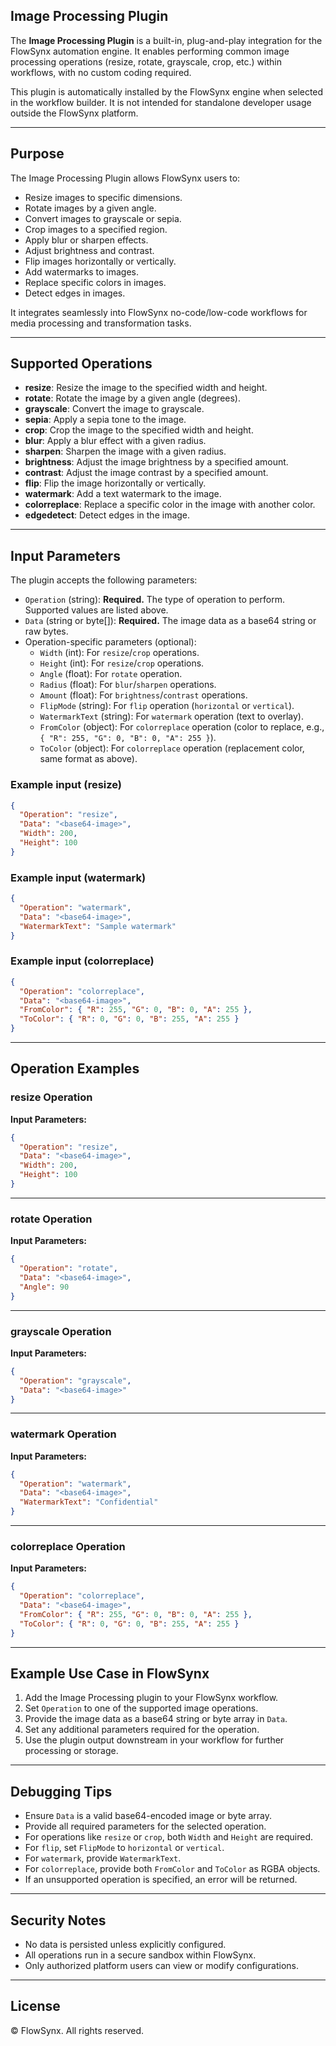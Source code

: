 ## Image Processing Plugin

The **Image Processing Plugin** is a built-in, plug-and-play integration for the FlowSynx automation engine. It enables performing common image processing operations (resize, rotate, grayscale, crop, etc.) within workflows, with no custom coding required.

This plugin is automatically installed by the FlowSynx engine when selected in the workflow builder. It is not intended for standalone developer usage outside the FlowSynx platform.

---

## Purpose

The Image Processing Plugin allows FlowSynx users to:

- Resize images to specific dimensions.
- Rotate images by a given angle.
- Convert images to grayscale or sepia.
- Crop images to a specified region.
- Apply blur or sharpen effects.
- Adjust brightness and contrast.
- Flip images horizontally or vertically.
- Add watermarks to images.
- Replace specific colors in images.
- Detect edges in images.

It integrates seamlessly into FlowSynx no-code/low-code workflows for media processing and transformation tasks.

---

## Supported Operations

- **resize**: Resize the image to the specified width and height.
- **rotate**: Rotate the image by a given angle (degrees).
- **grayscale**: Convert the image to grayscale.
- **sepia**: Apply a sepia tone to the image.
- **crop**: Crop the image to the specified width and height.
- **blur**: Apply a blur effect with a given radius.
- **sharpen**: Sharpen the image with a given radius.
- **brightness**: Adjust the image brightness by a specified amount.
- **contrast**: Adjust the image contrast by a specified amount.
- **flip**: Flip the image horizontally or vertically.
- **watermark**: Add a text watermark to the image.
- **colorreplace**: Replace a specific color in the image with another color.
- **edgedetect**: Detect edges in the image.

---

## Input Parameters

The plugin accepts the following parameters:

- `Operation` (string): **Required.** The type of operation to perform. Supported values are listed above.
- `Data` (string or byte[]): **Required.** The image data as a base64 string or raw bytes.
- Operation-specific parameters (optional):
  - `Width` (int): For `resize`/`crop` operations.
  - `Height` (int): For `resize`/`crop` operations.
  - `Angle` (float): For `rotate` operation.
  - `Radius` (float): For `blur`/`sharpen` operations.
  - `Amount` (float): For `brightness`/`contrast` operations.
  - `FlipMode` (string): For `flip` operation (`horizontal` or `vertical`).
  - `WatermarkText` (string): For `watermark` operation (text to overlay).
  - `FromColor` (object): For `colorreplace` operation (color to replace, e.g., `{ "R": 255, "G": 0, "B": 0, "A": 255 }`).
  - `ToColor` (object): For `colorreplace` operation (replacement color, same format as above).

### Example input (resize)

```json
{
  "Operation": "resize",
  "Data": "<base64-image>",
  "Width": 200,
  "Height": 100
}
```

### Example input (watermark)

```json
{
  "Operation": "watermark",
  "Data": "<base64-image>",
  "WatermarkText": "Sample watermark"
}
```

### Example input (colorreplace)

```json
{
  "Operation": "colorreplace",
  "Data": "<base64-image>",
  "FromColor": { "R": 255, "G": 0, "B": 0, "A": 255 },
  "ToColor": { "R": 0, "G": 0, "B": 255, "A": 255 }
}
```

---

## Operation Examples

### resize Operation

**Input Parameters:**

```json
{
  "Operation": "resize",
  "Data": "<base64-image>",
  "Width": 200,
  "Height": 100
}
```

---

### rotate Operation

**Input Parameters:**

```json
{
  "Operation": "rotate",
  "Data": "<base64-image>",
  "Angle": 90
}
```

---

### grayscale Operation

**Input Parameters:**

```json
{
  "Operation": "grayscale",
  "Data": "<base64-image>"
}
```

---

### watermark Operation

**Input Parameters:**

```json
{
  "Operation": "watermark",
  "Data": "<base64-image>",
  "WatermarkText": "Confidential"
}
```

---

### colorreplace Operation

**Input Parameters:**

```json
{
  "Operation": "colorreplace",
  "Data": "<base64-image>",
  "FromColor": { "R": 255, "G": 0, "B": 0, "A": 255 },
  "ToColor": { "R": 0, "G": 0, "B": 255, "A": 255 }
}
```

---

## Example Use Case in FlowSynx

1. Add the Image Processing plugin to your FlowSynx workflow.
2. Set `Operation` to one of the supported image operations.
3. Provide the image data as a base64 string or byte array in `Data`.
4. Set any additional parameters required for the operation.
5. Use the plugin output downstream in your workflow for further processing or storage.

---

## Debugging Tips

- Ensure `Data` is a valid base64-encoded image or byte array.
- Provide all required parameters for the selected operation.
- For operations like `resize` or `crop`, both `Width` and `Height` are required.
- For `flip`, set `FlipMode` to `horizontal` or `vertical`.
- For `watermark`, provide `WatermarkText`.
- For `colorreplace`, provide both `FromColor` and `ToColor` as RGBA objects.
- If an unsupported operation is specified, an error will be returned.

---

## Security Notes

- No data is persisted unless explicitly configured.
- All operations run in a secure sandbox within FlowSynx.
- Only authorized platform users can view or modify configurations.

---

## License

© FlowSynx. All rights reserved.